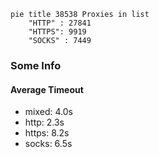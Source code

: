 
```mermaid
pie title 38538 Proxies in list
    "HTTP" : 27841
    "HTTPS": 9919
    "SOCKS" : 7449
```

### Some Info
#### Average Timeout

- mixed: 4.0s
- http: 2.3s
- https: 8.2s
- socks: 6.5s